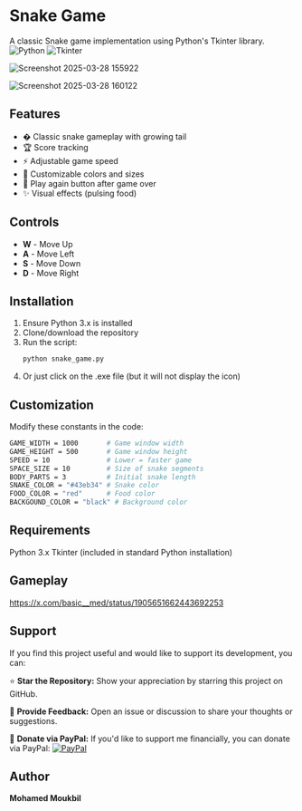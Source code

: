 # Snake Game

A classic Snake game implementation using Python's Tkinter library.
![Python](https://img.shields.io/badge/Python-3.x-blue.svg)
![Tkinter](https://img.shields.io/badge/GUI-Tkinter-green.svg)


![Screenshot 2025-03-28 155922](https://github.com/user-attachments/assets/40552df2-d154-4568-ae95-4fba685ca933)


![Screenshot 2025-03-28 160122](https://github.com/user-attachments/assets/11f80b2f-8b22-406c-8349-dea076f220f7)


## Features
- � Classic snake gameplay with growing tail
- 🏆 Score tracking
- ⚡ Adjustable game speed
- 🎨 Customizable colors and sizes
- 🔄 Play again button after game over
- ✨ Visual effects (pulsing food)

## Controls
- **W** - Move Up
- **A** - Move Left
- **S** - Move Down
- **D** - Move Right

## Installation
1. Ensure Python 3.x is installed
2. Clone/download the repository
3. Run the script:
   ```bash
   python snake_game.py
   ```
4. Or just click on the .exe file (but it will not display the icon)

## Customization

Modify these constants in the code:
```bash
GAME_WIDTH = 1000       # Game window width
GAME_HEIGHT = 500       # Game window height  
SPEED = 10              # Lower = faster game
SPACE_SIZE = 10         # Size of snake segments
BODY_PARTS = 3          # Initial snake length
SNAKE_COLOR = "#43eb34" # Snake color
FOOD_COLOR = "red"      # Food color
BACKGOUND_COLOR = "black" # Background color
```

## Requirements

Python 3.x
Tkinter (included in standard Python installation)

## Gameplay
https://x.com/basic__med/status/1905651662443692253

## Support

If you find this project useful and would like to support its development, you can:

⭐ **Star the Repository:** Show your appreciation by starring this project on GitHub.

💬 **Provide Feedback:** Open an issue or discussion to share your thoughts or suggestions.

🤍 **Donate via PayPal:** If you'd like to support me financially, you can donate via PayPal:
[![PayPal](https://img.shields.io/badge/Donate-PayPal-blue?logo=paypal)](https://paypal.me/basic1man?country.x=MA&locale.x=en_US)


## Author

**Mohamed Moukbil**
